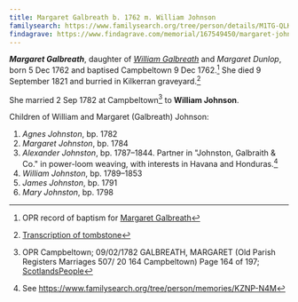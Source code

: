 ```yaml
---
title: Margaret Galbreath b. 1762 m. William Johnson
familysearch: https://www.familysearch.org/tree/person/details/M1TG-QLK
findagrave: https://www.findagrave.com/memorial/167549450/margaret-johnston
---
```

***Margaret Galbreath***, daughter of *[William Galbreath](galbreath-william-1736.md)* and *Margaret Dunlop*, born 5 Dec 1762 and baptised Campbeltown 9 Dec 1762.[^birth] She died 9 September 1821 and burried in Kilkerran graveyard.[^death]

She married 2 Sep 1782 at Campbeltown[^marriage] to **William Johnson**.

Children of William and Margaret (Galbreath) Johnson:

1. *Agnes Johnston*, bp. 1782
2. *Margaret Johnston*, bp. 1784
3. *Alexander Johnston*, bp. 1787–1844.  Partner in "Johnston, Galbraith & Co." in power-loom weaving, with interests in Havana and Honduras.[^aj]
4. *William Johnston*, bp. 1789–1853
5. *James Johnston*, bp. 1791
6. *Mary Johnston*, bp. 1798

[^birth]: OPR record of baptism for [Margaret Galbreath](/sources/opr-campbeltown-births.md#1762-12-08-margaret-galbreath)

[^death]: [Transcription of tombstone](/sources/kilkerran-graveyard-inscriptions.md#1009)

[^marriage]: OPR Campbeltown; 09/02/1782 GALBREATH, MARGARET (Old Parish Registers Marriages 507/ 20 164 Campbeltown) Page 164 of 197; [ScotlandsPeople](https://www.scotlandspeople.gov.uk/view-image/nrs_opr_records/9531692?image=164)

[^aj]: See https://www.familysearch.org/tree/person/memories/KZNP-N4M
